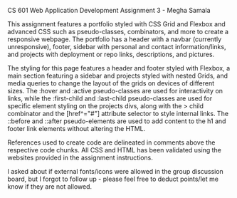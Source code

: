 CS 601 Web Application Development 
Assignment 3 - Megha Samala

This assignment features a portfolio styled with CSS Grid and Flexbox and advanced CSS such as pseudo-classes, combinators, and more to 
create a responsive webpage. The portfolio has a header with a navbar (currently unresponsive), footer, sidebar with personal and contact information/links, and projects with deployment or repo links, descriptions, and pictures.

The styling for this page features a header and footer styled with Flexbox, a main section featuring a sidebar and projects styled with nested Grids, and media queries to change the layout of the grids on devices of different sizes. The :hover and :active pseudo-classes are used for interactivity on links, while the :first-child and :last-child pseudo-classes are used for specific element styling on the projects divs, along with the > child combinator and the [href^="#"] attribute selector to style internal links. The ::before and ::after pseudo-elements are used to add content to the h1 and footer link elements without altering the HTML.

References used to create code are delineated in comments above the respective code chunks.
All CSS and HTML has been validated using the websites provided in the assignment instructions.

I asked about if external fonts/icons were allowed in the group discussion board, but I forgot to follow up - please feel free to deduct points/let me know if they are not allowed.
